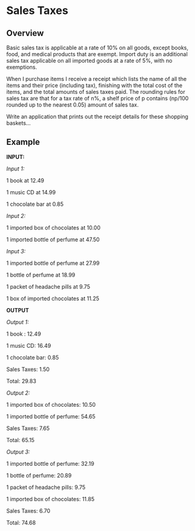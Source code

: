 # Sales Taxes

## Overview
Basic sales tax is applicable at a rate of 10% on all goods, except books, food, and medical
products that are exempt. Import duty is an additional sales tax applicable on all imported goods
at a rate of 5%, with no exemptions.

When I purchase items I receive a receipt which lists the name of all the items and their price
(including tax), finishing with the total cost of the items, and the total amounts of sales taxes
paid. The rounding rules for sales tax are that for a tax rate of n%, a shelf price of p contains
(np/100 rounded up to the nearest 0.05) amount of sales tax.

Write an application that prints out the receipt details for these shopping baskets...

## Example

**INPUT:**

*Input 1:*

1 book at 12.49

1 music CD at 14.99

1 chocolate bar at 0.85

*Input 2:*

1 imported box of chocolates at 10.00

1 imported bottle of perfume at 47.50

*Input 3:*

1 imported bottle of perfume at 27.99

1 bottle of perfume at 18.99

1 packet of headache pills at 9.75

1 box of imported chocolates at 11.25

**OUTPUT**

*Output 1:*

1 book : 12.49

1 music CD: 16.49

1 chocolate bar: 0.85

Sales Taxes: 1.50

Total: 29.83

*Output 2:*

1 imported box of chocolates: 10.50

1 imported bottle of perfume: 54.65

Sales Taxes: 7.65

Total: 65.15

*Output 3:*

1 imported bottle of perfume: 32.19

1 bottle of perfume: 20.89

1 packet of headache pills: 9.75

1 imported box of chocolates: 11.85

Sales Taxes: 6.70

Total: 74.68
